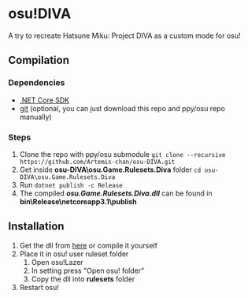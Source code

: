 # osu!DIVA
A try to recreate Hatsune Miku: Project DIVA as a custom mode for osu!

## Compilation
### Dependencies
* [.NET Core SDK](https://dotnet.microsoft.com/download/dotnet-core)
* [git](https://git-scm.com/downloads) (optional, you can just download this repo and ppy/osu repo manually)
### Steps
1. Clone the repo with ppy/osu submodule
`git clone --recursive https://github.com/Artemis-chan/osu-DIVA.git`
2. Get inside **osu-DIVA\osu.Game.Rulesets.Diva** folder
`cd osu-DIVA\osu.Game.Rulesets.Diva`
3. Run `dotnet publish -c Release`
4. The compiled ***osu.Game.Rulesets.Diva.dll*** can be found in **bin\Release\netcoreapp3.1\publish**

## Installation
1. Get the dll from [here](https://github.com/Artemis-chan/osu-DIVA/releases) or compile it yourself
2. Place it in osu! user ruleset folder
    1. Open osu!Lazer
    2. In setting press "Open osu! folder"
    3. Copy the dll into **rulesets** folder
3. Restart osu!
